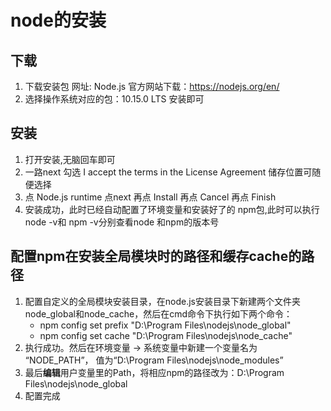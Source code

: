 # node的安装

## 下载
1. 下载安装包 网址: Node.js 官方网站下载：https://nodejs.org/en/
2. 选择操作系统对应的包：10.15.0 LTS 安装即可

## 安装
1. 打开安装,无脑回车即可
2. 一路next 勾选 I accept the terms in the License Agreement  储存位置可随便选择 
3. 点 Node.js runtime  点next  再点 Install  再点 Cancel  再点 Finish
4. 安装成功，此时已经自动配置了环境变量和安装好了的 npm包,此时可以执行node -v和 npm -v分别查看node 和npm的版本号

## 配置npm在安装全局模块时的路径和缓存cache的路径
1. 配置自定义的全局模块安装目录，在node.js安装目录下新建两个文件夹 node_global和node_cache，然后在cmd命令下执行如下两个命令：
    - npm config set prefix "D:\Program Files\nodejs\node_global"
    - npm config set cache "D:\Program Files\nodejs\node_cache"
2. 执行成功。然后在环境变量 -> 系统变量中新建一个变量名为 “NODE_PATH”， 值为“D:\Program Files\nodejs\node_modules”
3. 最后**编辑**用户变量里的Path，将相应npm的路径改为：D:\Program Files\nodejs\node_global
4. 配置完成




